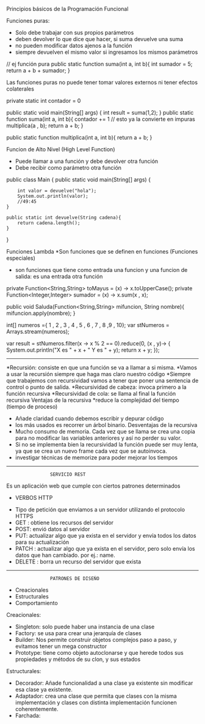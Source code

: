 Principios básicos de la Programación Funcional

Funciones puras:

* Solo debe trabajar con sus propios parámetros 
* deben devolver lo que dice que hacer, si suma devuelve una suma
* no pueden modificar datos ajenos a la función
* siempre devuelven el mismo valor si ingresamos los mismos parámetros

// ej función pura
public static function suma(int a, int b){
    int sumador = 5;
    return a + b + sumador;
}

Las funciones puras no puede tener tomar valores externos ni tener efectos colaterales


private static int contador = 0

public static void main(String[] args) {
        int result = suma(1,2);
    }
public static function suma(int a, int b){
    contador += 1 // esto ya la convierte en impuras
    multiplica(a , b);
    return a + b;
}

public static function multiplica(int a, int b){
return a + b;
}

Funcion de Alto Nivel (High Level Function)
* Puede llamar a una función y debe devolver otra función
* Debe recibir como parámetro otra función 

public class Main {
public static void main(String[] args) {

        int valor = devuelve("hola");
        System.out.println(valor);
        //49:45
    }

    public static int devuelve(String cadena){
        return cadena.length();
    }

}

Funciones Lambda
*Son funciones que se definen en funciones (Funciones especiales)
* son funciones que tiene como entrada una funcion y una funcion de salida: es una entrada otra función

private Function<String,String> toMayus = (x) -> x.toUpperCase();
private Function<Integer,Integer> sumador = (x) -> x.sum(x , x);

public void Saluda(Function<String,String> mifuncion, String nombre){
mifuncion.apply(nombre);
}

int[] numeros  ={ 1 , 2 , 3 , 4 , 5 , 6 , 7 , 8 ,9 , 10};
var stNumeros = Arrays.stream(numeros);

var result = stNumeros.filter(x -> x % 2 == 0).reduce(0, (x , y)-> {
System.out.println("X es " + x + " Y es " + y);
return x + y;
});

*************************************************************

*Recursión: consiste en que una función se va a llamar a si misma.
*Vamos a usar la recursión siempre que haga mas claro nuestro código
*Siempre que trabajemos con recursividad vamos a tener que poner una sentencia de control 
 o punto de salida.
*Recursividad de cabeza: invoca primero a la función recursiva
*Recursividad de cola: se llama al final la función recursiva
      Ventajas de la recursiva
*reduce la complejidad del tiempo (tiempo de proceso)
* Añade claridad cuando debemos escribir y depurar código
* los más usados es recorrer un árbol binario.
            Desventajas de la recursiva
* Mucho consumo de memoria. Cada vez que se llama se crea una copia para no modificar 
  las variables anteriores y así no perder su valor.
* Si no se implementa bien la recursividad la función puede ser muy lenta, ya que se crea un
 nuevo frame cada vez que se autoinvoca.
* investigar técnicas de memorize para poder mejorar los tiempos 

**********************************************************************
                    SERVICIO REST
Es un aplicación web que cumple con ciertos patrones determinados

* VERBOS HTTP 
- Tipo de petición que enviamos a un servidor utilizando el protocolo HTTPS
- GET : obtiene los recursos del servidor
- POST: envió datos al servidor
- PUT: actualizar algo que ya exista en el servidor y envía todos los datos para su actualización
- PATCH : actualizar algo que ya exista en el servidor, pero solo envía los datos que han cambiado. por ej.: name.
- DELETE : borra un recurso del servidor que exista

*********************************************************************************
					PATRONES DE DISEÑO
- Creacionales
- Estructurales
- Comportamiento

Creacionales:
* Singleton: solo puede haber una instancia de una clase
* Factory: se usa para crear una jerarquía de clases 
* Builder: Nos permite construir objetos complejos paso a paso, y evitamos tener un mega constructor
* Prototype: tiene como objeto autoclonarse y que herede todos sus propiedades y métodos de su clon, y sus estados

Estructurales:
* Decorador: Añade funcionalidad a una clase ya existente sin modificar esa clase ya existente. 
* Adaptador: crea una clase que permita que clases con la misma implementación y clases con distinta implementación
            funcionen coherentemente. 
* Farchada: